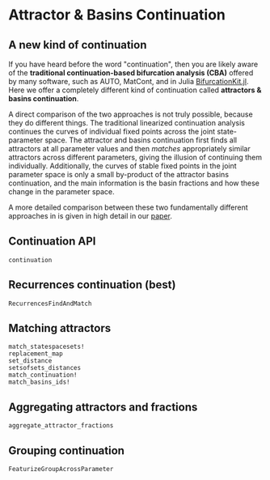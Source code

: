 # Attractor & Basins Continuation

## A new kind of continuation

If you have heard before the word "continuation", then you are likely aware of the **traditional continuation-based bifurcation analysis (CBA)** offered by many software, such as AUTO, MatCont, and in Julia [BifurcationKit.jl](https://github.com/bifurcationkit/BifurcationKit.jl). Here we offer a completely different kind of continuation called **attractors & basins continuation**.

A direct comparison of the two approaches is not truly possible, because they do different things. The traditional linearized continuation analysis continues the curves of individual fixed points across the joint state-parameter space. The attractor and basins continuation first finds all attractors at all parameter values and then _matches_ appropriately similar attractors across different parameters, giving the illusion of continuing them individually. Additionally, the curves of stable fixed points in the joint parameter space is only a small by-product of the attractor basins continuation, and the main information is the basin fractions and how these change in the parameter space.

A more detailed comparison between these two fundamentally different approaches in is given in high detail in our [paper](https://github.com/JuliaDynamics/Attractors.jl/blob/main/CITATION.bib).

## Continuation API

```@docs
continuation
```

## Recurrences continuation (best)

```@docs
RecurrencesFindAndMatch
```

## Matching attractors

```@docs
match_statespacesets!
replacement_map
set_distance
setsofsets_distances
match_continuation!
match_basins_ids!
```

## Aggregating attractors and fractions

```@docs
aggregate_attractor_fractions
```

## Grouping continuation

```@docs
FeaturizeGroupAcrossParameter
```
